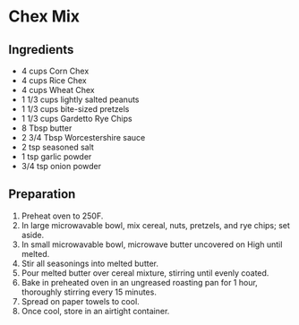 # Chex Mix #

## Ingredients ##

* 4 cups Corn Chex
* 4 cups Rice Chex
* 4 cups Wheat Chex
* 1 1/3 cups lightly salted peanuts
* 1 1/3 cups bite-sized pretzels
* 1 1/3 cups Gardetto Rye Chips
* 8 Tbsp butter
* 2 3/4 Tbsp Worcestershire sauce
* 2 tsp seasoned salt
* 1 tsp garlic powder
* 3/4 tsp onion powder

## Preparation ##

1. Preheat oven to 250F.
2. In large microwavable bowl, mix cereal, nuts, pretzels, and rye chips; set aside.
3. In small microwavable bowl, microwave butter uncovered on High until melted.
4. Stir all seasonings into melted butter.
5. Pour melted butter over cereal mixture, stirring until evenly coated.
6. Bake in preheated oven in an ungreased roasting pan for 1 hour, thoroughly stirring every 15 minutes.
7. Spread on paper towels to cool.
8. Once cool, store in an airtight container.
